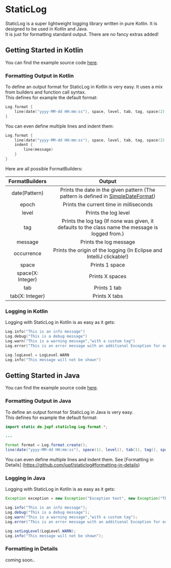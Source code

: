 # StaticLog
StaticLog is a super lightweight logging library written in pure Kotlin. It is designed to be used in Kotlin and Java.  
It is just for formatting standard output. There are no fancy extras added!  
## Getting Started in Kotlin
You can find the example source code [here](https://github.com/jupf/staticlog/blob/master/src/main/kotlin/example/example.kt).
### Formatting Output in Kotlin
To define an output format for StaticLog in Kotlin is very easy. It uses a mix from builders and function call syntax.  
This defines for example the default format:  
```kotlin
Log.format {
    line(date("yyyy-MM-dd HH:mm:ss"), space, level, tab, tag, space(2), message, space(2), occurrence)
}
```
You can even define multiple lines and indent them:  
```kotlin
Log.format {
    line(date("yyyy-MM-dd HH:mm:ss"), space, level, tab, tag, space(2), space(2), occurrence)
    indent {
        line(message)
    }
}
```
Here are all possible FormatBuilders: 

| FormatBuilders   |     Output      |
|:----------------:|:---------------:|
| date(Pattern)    | Prints the date in the given pattern  (The pattern is defined in [SimpleDateFormat](http://docs.oracle.com/javase/8/docs/api/java/text/SimpleDateFormat.html))  |
| epoch            | Prints the current time in milliseconds  |
| level            | Prints the log level |
| tag              | Prints the log tag (If none was given, it defaults to the class name the message is logged from.) |
| message          | Prints the log message |
| occurrence       | Prints the origin of the logging (In Eclipse and IntelliJ clickable!)|
| space            | Prints 1 space  |
| space(X: Integer)| Prints X spaces    |
| tab              | Prints 1 tab |
| tab(X: Integer)  | Prints X tabs |

### Logging in Kotlin
Logging with StaticLog in Kotlin is as easy as it gets:
```kotlin
Log.info("This is an info message")
Log.debug("This is a debug message")
Log.warn("This is a warning message","with a custom tag")
Log.error("This is an error message with an additional Exception for output", "and a custom tag", exception )

Log.logLevel = LogLevel.WARN
Log.info("This message will not be shown")
```
## Getting Started in Java
You can find the example source code [here](https://github.com/jupf/staticlog/blob/master/src/main/java/example/Example.java).
### Formatting Output in Java
To define an output format for StaticLog in Java is very easy.  
This defines for example the default format:  
```java
import static de.jupf.staticlog.Log.format.*;

...

Format format = Log.format.create();
line(date("yyyy-MM-dd HH:mm:ss"), space(1), level(), tab(1), tag(), space(2), message(), space(2), occurrence());
```
You can even define multiple lines and indent them. See [Formatting in Details] (https://github.com/jupf/staticlog#formatting-in-details)
### Logging in Java
Logging with StaticLog in Kotlin is as easy as it gets:
```java
Exception exception = new Exception("Exception text", new Exception("This is the cause"));

Log.info("This is an info message");
Log.debug("This is a debug message");
Log.warn("This is a warning message","with a custom tag");
Log.error("This is an error message with an additional Exception for output", "and a custom tag", exception );

Log.setLogLevel(LogLevel.WARN);
Log.info("This message will not be shown");
```
### Formatting in Details
coming soon..
